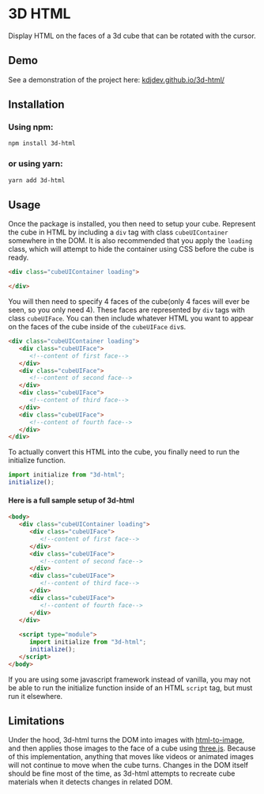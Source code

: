 # 3D HTML
Display HTML on the faces of a 3d cube that can be rotated with the cursor.

## Demo
See a demonstration of the project here:
[kdjdev.github.io/3d-html/](kdjdev.github.io/3d-html/)

## Installation
### Using npm:
```sh 
npm install 3d-html
```
### or using yarn:
```sh
yarn add 3d-html
```

## Usage
Once the package is installed, you then need to setup your cube. Represent the cube in HTML by including a `div` tag with class `cubeUIContainer` somewhere in the DOM. It is also recommended that you apply the `loading` class, which will attempt to hide the container using CSS before the cube is ready.
```html
<div class="cubeUIContainer loading">

</div>
```
You will then need to specify 4 faces of the cube(only 4 faces will ever be seen, so you only need 4). These faces are represented by `div` tags with class `cubeUIFace`. You can then include whatever HTML you want to appear on the faces of the cube inside of the `cubeUIFace` `div`s.

```html
<div class="cubeUIContainer loading">
   <div class="cubeUIFace">
      <!--content of first face-->
   </div>
   <div class="cubeUIFace">
      <!--content of second face-->
   </div>
   <div class="cubeUIFace">
      <!--content of third face-->
   </div>
   <div class="cubeUIFace">
      <!--content of fourth face-->
   </div>
</div>
```
To actually convert this HTML into the cube, you finally need to run the initialize function.
```js
import initialize from "3d-html";
initialize();
```
#### Here is a full sample setup of 3d-html
```html
<body>
   <div class="cubeUIContainer loading">
      <div class="cubeUIFace">
         <!--content of first face-->
      </div>
      <div class="cubeUIFace">
         <!--content of second face-->
      </div>
      <div class="cubeUIFace">
         <!--content of third face-->
      </div>
      <div class="cubeUIFace">
         <!--content of fourth face-->
      </div>
   </div>
   
   <script type="module">
      import initialize from "3d-html";
      initialize();
   </script>
</body>
```
If you are using some javascript framework instead of vanilla, you may not be able to run the initialize function inside of an HTML `script` tag, but must run it elsewhere.

## Limitations
Under the hood, 3d-html turns the DOM into images with [html-to-image](https://github.com/bubkoo/html-to-image), and then applies those images to the face of a cube using [three.js](https://github.com/mrdoob/three.js/). Because of this implementation, anything that moves like videos or animated images will not continue to move when the cube turns. Changes in the DOM itself should be fine most of the time, as 3d-html attempts to recreate cube materials when it detects changes in related DOM.
